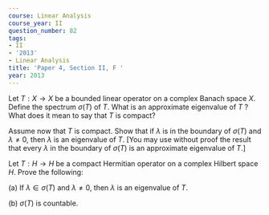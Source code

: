 ```yaml
---
course: Linear Analysis
course_year: II
question_number: 82
tags:
- II
- '2013'
- Linear Analysis
title: 'Paper 4, Section II, F '
year: 2013
---
```




Let $T: X \rightarrow X$ be a bounded linear operator on a complex Banach space $X$. Define the spectrum $\sigma(T)$ of $T$. What is an approximate eigenvalue of $T$ ? What does it mean to say that $T$ is compact?

Assume now that $T$ is compact. Show that if $\lambda$ is in the boundary of $\sigma(T)$ and $\lambda \neq 0$, then $\lambda$ is an eigenvalue of $T$. [You may use without proof the result that every $\lambda$ in the boundary of $\sigma(T)$ is an approximate eigenvalue of $T$.]

Let $T: H \rightarrow H$ be a compact Hermitian operator on a complex Hilbert space $H$. Prove the following:

(a) If $\lambda \in \sigma(T)$ and $\lambda \neq 0$, then $\lambda$ is an eigenvalue of $T$.

(b) $\sigma(T)$ is countable.